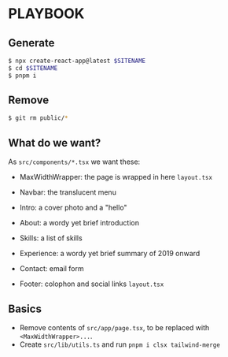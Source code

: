 # PLAYBOOK

## Generate

```sh
$ npx create-react-app@latest $SITENAME
$ cd $SITENAME
$ pnpm i
```

## Remove

```sh
$ git rm public/*
```

## What do we want?

As `src/components/*.tsx` we want these:

- MaxWidthWrapper: the page is wrapped in here `layout.tsx`
- Navbar: the translucent menu
- Intro: a cover photo and a "hello"
- About: a wordy yet brief introduction
- Skills: a list of skills
- Experience: a wordy yet brief summary of 2019 onward
- Contact: email form

- Footer: colophon and social links `layout.tsx`

## Basics

- Remove contents of `src/app/page.tsx`, to be replaced with `<MaxWidthWrapper>...`.
- Create `src/lib/utils.ts` and run `pnpm i clsx tailwind-merge`
